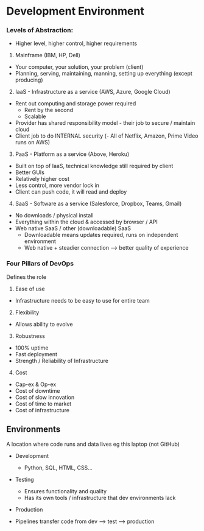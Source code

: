 # Development Environment


### Levels of Abstraction:
- Higher level, higher control, higher requirements


1) Mainframe                                   (IBM, HP, Dell)
  - Your computer, your solution, your problem (client)
  - Planning, serving, maintaining, manning, setting up everything (except producing)


2) IaaS  -  Infrastructure as a service        (AWS, Azure, Google Cloud)
  - Rent out computing and storage power required
    - Rent by the second
    - Scalable
  - Provider has shared responsibility model - their job to secure / maintain cloud
  - Client job to do INTERNAL security
  (- All of Netflix, Amazon, Prime Video runs on AWS)


3) PaaS  -  Platform as a service              (Above, Heroku)
  - Built on top of IaaS, technical knowledge still required by client
  - Better GUIs
  - Relatively higher cost
  - Less control, more vendor lock in
  - Client can push code, it will read and deploy


4) SaaS  -  Software as a service              (Salesforce, Dropbox, Teams, Gmail)
  - No downloads / physical install
  - Everything within the cloud & accessed by browser / API
  - Web native SaaS / other (downloadable) SaaS
    - Downloadable means updates required, runs on independent environment
    - Web native + steadier connection --> better quality of experience




### Four Pillars of DevOps
Defines the role


1) Ease of use
  - Infrastructure needs to be easy to use for entire team

2) Flexibility
  - Allows ability to evolve

3) Robustness
  - 100% uptime
  - Fast deployment
  - Strength / Reliability of Infrastructure

4) Cost
  - Cap-ex & Op-ex
  - Cost of downtime
  - Cost of slow innovation
  - Cost of time to market
  - Cost of infrastructure



## Environments

A location where code runs and data lives eg this laptop (not GitHub)

- Development
  - Python, SQL, HTML, CSS...
- Testing
  - Ensures functionality and quality
  - Has its own tools / infrastructure that dev environments lack
- Production


- Pipelines transfer code from dev --> test --> production
